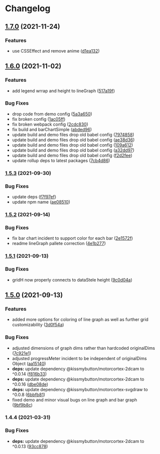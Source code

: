 # Changelog

## [1.7.0](https://www.github.com/donkeyclip/motorcortex-graphs/compare/v1.6.0...v1.7.0) (2021-11-24)


### Features

* use CSSEffect and remove anime ([d1ea132](https://www.github.com/donkeyclip/motorcortex-graphs/commit/d1ea132b606828c980bb195464f31d0126c50a66))

## [1.6.0](https://www.github.com/donkeyclip/motorcortex-graphs/compare/v1.5.3...v1.6.0) (2021-11-02)


### Features

* add legend wrrap and height to lineGraph ([517a19f](https://www.github.com/donkeyclip/motorcortex-graphs/commit/517a19f2e468ea830b86901c98642c10bfca178e))


### Bug Fixes

* drop code from demo config ([5a3a650](https://www.github.com/donkeyclip/motorcortex-graphs/commit/5a3a650f72fc1ea6e766bac2e422389a1ea4ca11))
* fix broken config ([1ac05ff](https://www.github.com/donkeyclip/motorcortex-graphs/commit/1ac05fff627c51a32d79d84d55cafc80cdf28637))
* fix broken webpack config ([2cdc830](https://www.github.com/donkeyclip/motorcortex-graphs/commit/2cdc830aacf3b855676dc5ce4ea85f8a71a4c370))
* fix build and barChartSimple ([abded96](https://www.github.com/donkeyclip/motorcortex-graphs/commit/abded966a5bbc8f39802719433feb6e5d867d03e))
* update build and demo files drop old babel config ([7974858](https://www.github.com/donkeyclip/motorcortex-graphs/commit/7974858ca06c7dbd9f07613d41fa104e130dace9))
* update build and demo files drop old babel config ([ae38d36](https://www.github.com/donkeyclip/motorcortex-graphs/commit/ae38d3663e97e0a0454fcc69ead5732736e6d496))
* update build and demo files drop old babel config ([109a612](https://www.github.com/donkeyclip/motorcortex-graphs/commit/109a61220fb4621bd77b88729795b0e83dd4bb6f))
* update build and demo files drop old babel config ([a32dd97](https://www.github.com/donkeyclip/motorcortex-graphs/commit/a32dd9773b4fe0d524e04fc77d5849a99066dc86))
* update build and demo files drop old babel config ([f2d2fee](https://www.github.com/donkeyclip/motorcortex-graphs/commit/f2d2fee2d85c11de924835cc15c48fc5927c1b9d))
* update rollup deps to latest packages ([7cb4d86](https://www.github.com/donkeyclip/motorcortex-graphs/commit/7cb4d86b35cf8f9def2038a420ad071d2f705bb0))

### [1.5.3](https://www.github.com/donkeyclip/motorcortex-graphs/compare/v1.5.2...v1.5.3) (2021-09-30)


### Bug Fixes

* update deps ([f7f97ef](https://www.github.com/donkeyclip/motorcortex-graphs/commit/f7f97ef3e793f0c5a2bc112ed692abf45bb7bbbf))
* update npm name ([ae08510](https://www.github.com/donkeyclip/motorcortex-graphs/commit/ae085106baff5955f11744ab6458c19989e2062e))

### [1.5.2](https://www.github.com/kissmybutton/motorcortex-graphs/compare/v1.5.1...v1.5.2) (2021-09-14)


### Bug Fixes

* fix bar chart incident to support color for each bar ([2e1572f](https://www.github.com/kissmybutton/motorcortex-graphs/commit/2e1572f471762c1592cca04f6f90b237ed583be5))
* readme lineGraph pallete correction ([4e1b277](https://www.github.com/kissmybutton/motorcortex-graphs/commit/4e1b277f1a166961d182e0259da0c84eff9542b8))

### [1.5.1](https://www.github.com/kissmybutton/motorcortex-graphs/compare/v1.5.0...v1.5.1) (2021-09-13)


### Bug Fixes

* gridH now properly connects to dataStele height ([9c0d04a](https://www.github.com/kissmybutton/motorcortex-graphs/commit/9c0d04a1916551199d30c16018a8b4096b46ba49))

## [1.5.0](https://www.github.com/kissmybutton/motorcortex-graphs/compare/v1.4.4...v1.5.0) (2021-09-13)


### Features

* added more options for coloring of line graph as well as further grid customizability ([3d0f54a](https://www.github.com/kissmybutton/motorcortex-graphs/commit/3d0f54aa8323207c3a0fc01b1fce6f67ecfee381))


### Bug Fixes

* adjusted dimensions of graph dims rather than hardcoded originalDims ([7c921e1](https://www.github.com/kissmybutton/motorcortex-graphs/commit/7c921e18f005042a516a33de075d7da9d08a8811))
* adjusted progressMeter incident to be independent of originalDims Object ([aa15140](https://www.github.com/kissmybutton/motorcortex-graphs/commit/aa1514050a8b4a8917d7988cc08a299cf823d7ff))
* **deps:** update dependency @kissmybutton/motorcortex-2dcam to ^0.0.14 ([f816b33](https://www.github.com/kissmybutton/motorcortex-graphs/commit/f816b331cdee1a9ca67f5853e606cd272a06957a))
* **deps:** update dependency @kissmybutton/motorcortex-2dcam to ^0.0.16 ([dbe08de](https://www.github.com/kissmybutton/motorcortex-graphs/commit/dbe08ded3b91c446da941d3ec64867237e372f17))
* **deps:** update dependency @kissmybutton/motorcortex-svgdraw to ^0.0.8 ([6bbfb81](https://www.github.com/kissmybutton/motorcortex-graphs/commit/6bbfb81f0c763a446a313622b6481acaa604717f))
* fixed demo and minor visual bugs on line graph and bar graph ([9bf9b8c](https://www.github.com/kissmybutton/motorcortex-graphs/commit/9bf9b8cbad8b09252235435d8a274c6761bf3f5c))

### 1.4.4 (2021-03-31)


### Bug Fixes

* **deps:** update dependency @kissmybutton/motorcortex-2dcam to ^0.0.13 ([93cc878](https://www.github.com/kissmybutton/motorcortex-graphs/commit/93cc878cf6af9aab3fad2a9b1f5d6d4389e26961))
